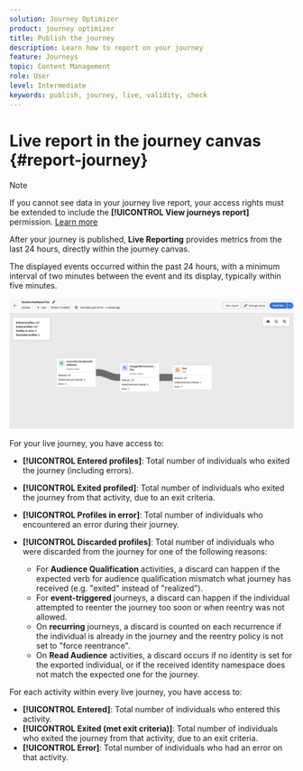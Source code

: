 ```yaml
---
solution: Journey Optimizer
product: journey optimizer
title: Publish the journey
description: Learn how to report on your journey
feature: Journeys
topic: Content Management
role: User
level: Intermediate
keywords: publish, journey, live, validity, check
---
```

# Live report in the journey canvas {#report-journey}

>[!NOTE]
>
>If you cannot see data in your journey live report, your access rights must be extended to include the **[!UICONTROL View journeys report]** permission. [Learn more](../administration/permissions.md)

After your journey is published, **Live Reporting** provides metrics from the last 24 hours, directly within the journey canvas.

The displayed events occurred within the past 24 hours, with a minimum interval of two minutes between the event and its display, typically within five minutes.

![](assets/journey_live_report.png)

For your live journey, you have access to:

* **[!UICONTROL Entered profiles]**: Total number of individuals who exited the journey (including errors).
* **[!UICONTROL Exited profiled]**: Total number of individuals who exited the journey from that activity, due to an exit criteria.
* **[!UICONTROL Profiles in error]**: Total number of individuals who encountered an error during their journey.
* **[!UICONTROL Discarded profiles]**: Total number of individuals who were discarded from the journey for one of the following reasons:

    * For **Audience Qualification** activities, a discard can happen if the expected verb for audience qualification mismatch what journey has received (e.g. "exited" instead of "realized").
    * For **event-triggered** journeys, a discard can happen if the individual attempted to reenter the journey too soon or when reentry was not allowed.
    * On **recurring** journeys, a discard is counted on each recurrence if the individual is already in the journey and the reentry policy is not set to "force reentrance".
    * On **Read Audience** activities, a discard occurs if no identity is set for the exported individual, or if the received identity namespace does not match the expected one for the journey.

For each activity within every live journey, you have access to:

* **[!UICONTROL Entered]**: Total number of individuals who entered this activity.
* **[!UICONTROL Exited (met exit criteria)]**: Total number of individuals who exited the journey from that activity, due to an exit criteria.
* **[!UICONTROL Error]**: Total number of individuals who had an error on that activity.
